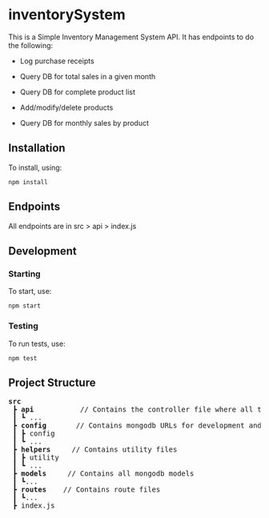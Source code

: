 # inventorySystem

This is a Simple Inventory Management System API.
It has endpoints to do the following: <br>

- Log purchase receipts<br>

- Query DB for total sales in a given month<br>

- Query DB for complete product list<br>

- Add/modify/delete products<br>

- Query DB for monthly sales by product<br>



## Installation 
To install, using:
```
npm install
```

## Endpoints 

All endpoints are in src > api > index.js 

## Development

### Starting
To start, use:
```
npm start
```

### Testing
To run tests, use:

```
npm test
```

## Project Structure
<pre>
<b>src</b>
 ┣ <b>api</b>           // Contains the controller file where all the codes that do the actual work are. 
 ┃ ┗ ...  
 ┣ <b>config</b>       // Contains mongodb URLs for development and production, ...
 ┃ ┣ config
 ┃ ┗ ...
 ┣ <b>helpers</b>     // Contains utility files
 ┃ ┣ utility
 ┃ ┗ ...
 ┣ <b>models</b>     // Contains all mongodb models
 ┃ ┗...
 ┣ <b>routes</b>    // Contains route files
 ┃ ┗...
 ┣ index.js
</pre>
